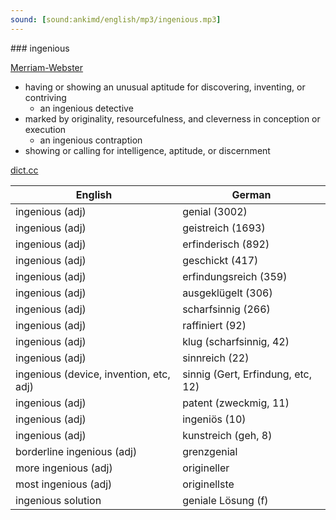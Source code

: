 ```yaml
---
sound: [sound:ankimd/english/mp3/ingenious.mp3]
---
```


\### ingenious

[Merriam-Webster](https://www.merriam-webster.com/dictionary/ingenious)

- having or showing an unusual aptitude for discovering, inventing, or contriving
    - an ingenious detective
- marked by originality, resourcefulness, and cleverness in conception or execution
    - an ingenious contraption
- showing or calling for intelligence, aptitude, or discernment

[dict.cc](https://www.dict.cc/ingenious)

| English        | German       |
| -------------- | ------------ |
| ingenious (adj) | genial (3002) |
| ingenious (adj) | geistreich (1693) |
| ingenious (adj) | erfinderisch (892) |
| ingenious (adj) | geschickt (417) |
| ingenious (adj) | erfindungsreich (359) |
| ingenious (adj) | ausgeklügelt (306) |
| ingenious (adj) | scharfsinnig (266) |
| ingenious (adj) | raffiniert (92) |
| ingenious (adj) | klug (scharfsinnig, 42) |
| ingenious (adj) | sinnreich (22) |
| ingenious (device, invention, etc, adj) | sinnig (Gert, Erfindung, etc, 12) |
| ingenious (adj) | patent (zweckmig, 11) |
| ingenious (adj) | ingeniös (10) |
| ingenious (adj) | kunstreich (geh, 8) |
| borderline ingenious (adj) | grenzgenial |
| more ingenious (adj) | origineller |
| most ingenious (adj) | originellste |
| ingenious solution | geniale Lösung (f) |
